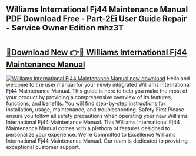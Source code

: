 ## Williams International Fj44 Maintenance Manual PDF Download Free - Part-2Ei User Guide Repair - Service Owner Edition mhz3T

# <h2><a href="http://bc75284.oget.top/?id=Williams+International+Fj44+Maintenance+Manual">🔗Download New 👉🔴 Williams International Fj44 Maintenance Manual</a></h2>

[![Williams International Fj44 Maintenance Manual new download](https://i.imgur.com/5g1atiW.png)](http://bc75284.oget.top/?id=Williams+International+Fj44+Maintenance+Manual)
Hello and welcome to the user manual for your newly integrated Williams International Fj44 Maintenance Manual. This guide is here to help you make the most of your product by providing a comprehensive overview of its features, functions, and benefits. You will find step-by-step instructions for installation, usage, maintenance, and troubleshooting. Safety First Please ensure you follow all safety precautions when operating your new Williams International Fj44 Maintenance Manual. This Williams International Fj44 Maintenance Manual comes with a plethora of features designed to personalize your experience. We're Committed to Excellence Williams International Fj44 Maintenance Manual. Our team is dedicated to providing exceptional customer support.
